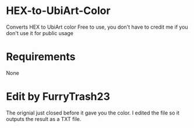 # HEX-to-UbiArt-Color
Converts HEX to UbiArt color
Free to use, you don't have to credit me if you don't use it for public usage
# Requirements
None

# Edit by FurryTrash23
The orignial just closed before it gave you the color. I edited the file so it outputs the result as a TXT file.
